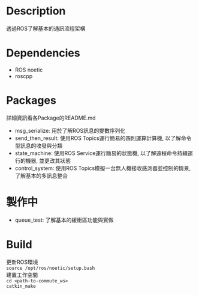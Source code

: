 # Description
透過ROS了解基本的通訊流程架構

# Dependencies
- ROS noetic
- roscpp

# Packages
詳細資訊看各Package的README.md

- msg_serialize: 用於了解ROS訊息的變數序列化
- send_then_result: 使用ROS Topics運行簡易的四則運算計算機, 以了解命令型訊息的收發與分類
- state_machine: 使用ROS Service運行簡易的狀態機, 以了解遠程命令持續運行的機器, 並更改其狀態
- control_system: 使用ROS Topics模擬一台無人機接收感測器並控制的情景, 了解基本的多訊息整合

# 製作中
- queue_test: 了解基本的緩衝區功能與實做

# Build
更新ROS環境<br>
`source /opt/ros/noetic/setup.bash`<br>
建置工作空間<br>
`cd <path-to-commute_ws>`<br>
`catkin_make`
